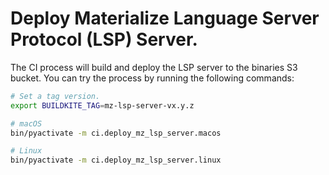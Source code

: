 # Deploy Materialize Language Server Protocol (LSP) Server.

The CI process will build and deploy the LSP server to the binaries S3 bucket.
You can try the process by running the following commands:

```bash
# Set a tag version.
export BUILDKITE_TAG=mz-lsp-server-vx.y.z

# macOS
bin/pyactivate -m ci.deploy_mz_lsp_server.macos

# Linux
bin/pyactivate -m ci.deploy_mz_lsp_server.linux
```
